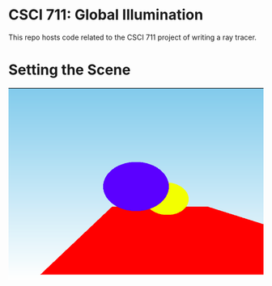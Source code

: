 # CSCI 711: Global Illumination
This repo hosts code related to the CSCI 711 project of writing a ray tracer.

# Setting the Scene
![](./src/assn_2_img_1.png)
[](./src/assn_2_img_2.png)
